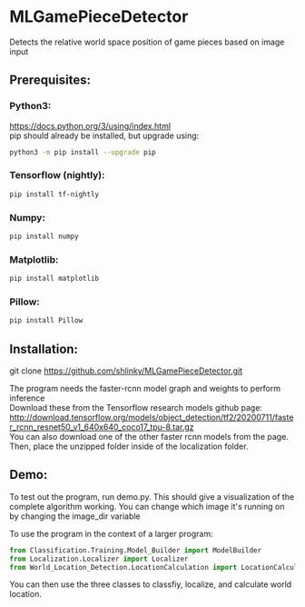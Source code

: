# MLGamePieceDetector
Detects the relative world space position of game pieces based on image input

## Prerequisites:
### Python3:
https://docs.python.org/3/using/index.html  
pip should already be installed, but upgrade using:
```bash
python3 -m pip install --upgrade pip
```

### Tensorflow (nightly):
```bash
pip install tf-nightly
```
### Numpy:
```bash
pip install numpy
```
### Matplotlib:
```bash
pip install matplotlib
```
### Pillow:
```bash
pip install Pillow
```
## Installation:
git clone https://github.com/shlinky/MLGamePieceDetector.git  

The program needs the faster-rcnn model graph and weights to perform inference   
Download these from the Tensorflow research models github page: http://download.tensorflow.org/models/object_detection/tf2/20200711/faster_rcnn_resnet50_v1_640x640_coco17_tpu-8.tar.gz  
You can also download one of the other faster rcnn models from the page.  
Then, place the unzipped folder inside of the localization folder.

## Demo:
To test out the program, run demo.py.
This should give a visualization of the complete algorithm working.
You can change which image it's running on by changing the image_dir variable

To use the program in the context of a larger program:  
```python
from Classification.Training.Model_Builder import ModelBuilder
from Localization.Localizer import Localizer
from World_Location_Detection.LocationCalculation import LocationCalculator
```
You can then use the three classes to classfiy, localize, and calculate world location.
